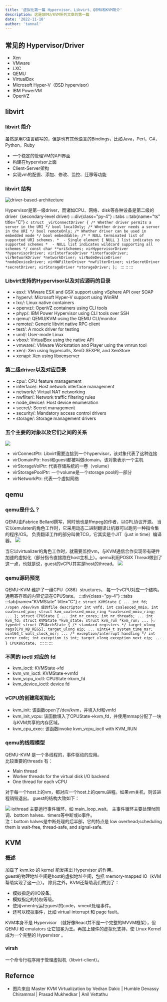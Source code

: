 ```yaml
---
title: '虚拟化第一篇 Hypervisor、Libvirt、QEMU和KVM简介'
description: 这是QEMU/KVM系列文章的第一篇
date: '2022-11-10'
author: 'tannal'
---
```


## 常见的 Hypervisor/Driver
<ul class="ml-8">
  <li class="list-disc">Xen</li>
  <li class="list-disc">VMware</li>
  <li class="list-disc">LXC</li>
  <li class="list-disc">QEMU</li>
  <li class="list-disc">VirtualBox</li>
  <li class="list-disc">Microsoft Hyper-V（BSD hypervisor）</li>
  <li class="list-disc">IBM PowerVM</li>
  <li class="list-disc">OpenVZ</li>

</ul>

## libvirt

### libvirt 简介
虽然是用C语言编写的，但是也有其他语言的Bindings，比如Java，Perl，C#，Python，Ruby
<ul class="ml-8">
  <li class="list-disc">一个稳定的管理VM的API界面</li>
  <li class="list-disc">构建在hypervisor上面</li>
  <li class="list-disc">Client-Server架构</li>
  <li class="list-disc">实现vm的配置、添加、修改、监控、迁移等功能</li>
</ul>


### libvirt 结构
![driver-based-architecture](/assets/images/driver-based-architecture.png)


Hypervisor是第一级driver，而诸如CPU、网络、disk等各种设备是第二级的driver（secondary-level driver)
:::div{class="py-4"}
  ::tabs
    :::tab{name="ts" title="C"}
      ```c
      struct _virConnectDriver {
          /* Whether driver permits a server in the URI */
          bool localOnly;
          /* Whether driver needs a server in the URI */
          bool remoteOnly;
          /* Whether driver can be used in embedded mode */
          bool embeddable;
          /*
          * NULL terminated list of supported URI schemes.
          *  - Single element { NULL } list indicates no supported schemes
          *  - NULL list indicates wildcard supporting all schemes
          */
          const char **uriSchemes;
          virHypervisorDriver *hypervisorDriver;
          virInterfaceDriver *interfaceDriver;
          virNetworkDriver *networkDriver;
          virNodeDeviceDriver *nodeDeviceDriver;
          virNWFilterDriver *nwfilterDriver;
          virSecretDriver *secretDriver;
          virStorageDriver *storageDriver;
      };
      ```
    :::
  ::
:::


### Libvirt支持的Hypervisor以及对应源码的目录
- • esx/: VMware ESX and GSX support using vSphere API over SOAP
- • hyperv/: Microsoft Hyper-V support using WinRM
- • lxc/: Linux native containers
- • openvz/: OpenVZ containers using CLI tools
- • phyp/: IBM Power Hypervisor using CLI tools over SSH
- • qemu/: QEMU/KVM using the QEMU CLI/monitor
- • remote/: Generic libvirt native RPC client
- • test/: A mock driver for testing
- • uml/: User-mode Linux
- • vbox/: VirtualBox using the native API
- • vmware/: VMware Workstation and Player using the vmrun tool
- • xen/: Xen using hypercalls, XenD SEXPR, and XenStore
- • xenapi: Xen using libxenserver

### 第二级driver以及对应目录
- • cpu/: CPU feature management
- • interface/: Host network interface management
- • network/: Virtual NAT networking
- • nwfilter/: Network traffic filtering rules
- • node_device/: Host device enumeration
- • secret/: Secret management
- • security/: Mandatory access control drivers
- • storage/: Storage management drivers

### 五个主要的对象以及它们之间的关系
![](/assets/images/api-objs.png)

<ul class="ml-8">
  <li class="list-disc">virConnectPtr: Libvirt需要连接到一个hypervisor，该对象代表了这种连接</li>
  <li class="list-disc">virDomainPtr: host和guest都被叫做domain，该对象表示一个主机</li>
  <li class="list-disc">virStorageVolPtr: 代表存储系统的一卷（volume）</li>
  <li class="list-disc">virStoragePoolPtr: 一个volume是一个storage pool的一部分</li>
  <li class="list-disc">virNetworkPtr: 代表一个虚拟网络</li>
</ul>

## qemu

### qemu是什么？
QEMU由Fabrice Bellard撰写，同时他也是ffmpeg的作者，以GPL协议开源。
当它以emulater的角色工作时，它采用动态二进制翻译让机器可以跑另一种指令集的程序/OS。
负责翻译工作的部分叫做TCG，它其实是个JIT（just in time）编译器。
![](/assets/images/tcg-qemu.png)

当它以virtualizer的角色工作时，就需要监控vm，与KVM通信合作实现带有硬件加速的虚拟化（部分指令直接跑在host主机上）。qemu利用POSIX Thread做到了这一点，也就是说，guest的vCPU其实是host的thread。
![](/assets/images/qemu-kvm.png)

### qemu源码预览
QEMU-KVM 维护了一组CPU（X86）structures， 每一个vCPU对应一个结构。  
通用寄存器的内容记录在CPUState。
:::div{class="py-4"}
  ::tabs
    :::tab{name="KVMState" title="C"}
      ```c
      struct KVMState
      {
          ...
          int fd; //open /dev/kvm 后的file descriptor
          int vmfd;
          int coalesced_mmio;
          int coalesced_pio;
          struct kvm_coalesced_mmio_ring *coalesced_mmio_ring;
          ...
      };
      struct CPUState {
          ...
          int nr_cores;
          int nr_threads;
          ...
          int kvm_fd;
          struct KVMState *kvm_state;
          struct kvm_run *kvm_run;
          ...
      };
      typedef struct CPUArchState {
          /* standard registers */
          target_ulong regs[CPU_NB_REGS];
          target_ulong eip;
          ...
          uint64_t system_time_msr;
          uint64_t wall_clock_msr;
          ...
          /* exception/interrupt handling */
          int error_code;
          int exception_is_int;
          target_ulong exception_next_eip;
          ...
      } CPUX86State;
      ```
    :::
  ::
:::

### 不同的 ioctl 对应的 fd
<ul class="ml-8">
  <li class="list-disc">kvm_ioctl: KVMState->fd</li>
  <li class="list-disc">kvm_vm_ioctl: KVMState->vmfd</li>
  <li class="list-disc">kvm_vcpu_ioctl: CPUState->kvm_fd</li>
  <li class="list-disc">kvm_device_ioctl: device fd</li>
</ul>

### vCPU的创建和初始化
<ul class="ml-8">
  <li class="list-disc">kvm_init: 该函数open了/dev/kvm，并填入fd和vmfd</li>
  <li class="list-disc">kvm_init_vcpu: 该函数填入了CPUState->kvm_fd，并使用mmap分配了一块与KVM共享的内存区域。</li>
  <li class="list-disc">kvm_cpu_exec: 该函数invoke kvm_vcpu_ioctl with KVM_RUN</li>
</ul>

### qemu的线程模型
QEMU-KVM 是一个多线程的，事件驱动的应用。  
比较重要的threads 有：
<ul class="ml-8">
  <li class="list-disc">Main thread</li>
  <li class="list-disc">Worker threads for the virtual disk I/O backend</li>
  <li class="list-disc">One thread for each vCPU</li>
</ul>
对于每一个host上的vm，都对应一个host上的qemu进程。如果vm关机，则该进程销毁退出。
guest的结构大致如下：

![](/assets/images/kvm-guest.png)
iothread 主要运行事件循环，如 main_loop_wait。
主事件循环主要处理fd回调、bottom halves、timers等中断或io事件。  
注：bottom halves是中断处理的后半部，它的特点是 low overhead;scheduling them is wait-free, thread-safe, and signal-safe.


## KVM
### 概述
加载了 kvm.ko 的 kernel 能发挥出 Hypervisor 的作用。  
guest的物理地址空间是host的虚拟地址空间，包括 memory-mapped IO（kVM帮助实现了这一点）。
除此之外，KVM还帮助我们做到了：
<ul class="ml-8">
  <li class="list-disc">模拟指定的I/O设备。</li>
  <li class="list-disc">模拟指定的特权等级。</li>
  <li class="list-disc">使用vmentry运行guest的code，vmexit处理事件。</li>
  <li class="list-disc">还可以模拟事件，比如 virtual interrupt 和 page fault。</li>
</ul>
KVM本身不是 Hypervisor （就好像React并不是一个完整的MVVM框架），但 QEMU 和 emulators 让它加冕为王。再加上硬件的虚拟化支持，使 Linux Kernel 成为一个完整的 Hypervisor 。

### virsh
一个命令行程序用于管理虚拟机（libvirt-client）。


## Refernce
<ul class="ml-8">
  <li class="list-disc">图片来自 Master KVM Virtualization by Vedran Dakic | Humble Devassy Chirammal | Prasad Mukhedkar | Anil Vettathu</li>
</ul>